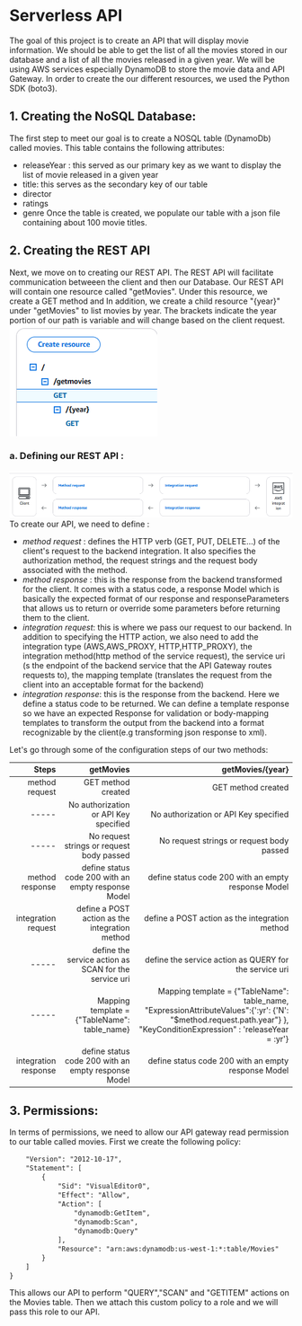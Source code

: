 # Serverless API
The goal of this project is to create an API that will display movie information. We should be able to get the list of all the movies stored in our database and a list of all the movies released in a given year. We will be using AWS services especially DynamoDB to store the movie data and API Gateway. In order to create the our different resources, we used the Python SDK (boto3).

 ## 1. Creating the NoSQL Database:
The first step to meet our goal is to create a NOSQL table (DynamoDb) called movies. This table contains the following attributes:
- releaseYear : this served as our primary key as we want to display the list of movie released in a given year
- title: this serves as the secondary key of our table
- director
- ratings 
- genre
Once the table is created, we populate our table with a json file containing about 100 movie titles. 

## 2. Creating the REST API
Next, we move on to creating our REST API. The REST API will facilitate communication betweeen the client and then our Database. Our REST API will contain one resource called "getMovies". Under this resource, we create a GET method and 
In addition, we create a child resource "{year}" under "getMovies" to list movies by year. The brackets indicate the year portion of our path is variable and will change based on the client request. 
![api tree](api_tree.png)

### a. Defining our REST API :

![Description of the API steps](api_cycle.png)
To create our API, we need to define :
- *method request* : defines the HTTP verb (GET, PUT, DELETE...) of the client's request to the backend integration. It also specifies the authorization method, the request strings and the request body associated with the method. 
- *method response* : this is the response from the backend transformed for the client. It comes with a status code, a response Model which is basically the expected format of our response and responseParameters that allows us to return or override some parameters before returning them to the client.
- *integration request*: this is where we pass our request to our backend. In addition to specifying the HTTP action, we also need to add the integration type (AWS,AWS_PROXY, HTTP,HTTP_PROXY), the integration method(http method of the service request), the service uri (s the endpoint of the backend service that the API Gateway routes requests to), the mapping template (translates the request from the client into an acceptable format for the backend)
- *integration response*: this is the response  from the backend. Here we define a status code to be returned.  We can define a template response so we have an expected Response for validation or body-mapping templates to transform the output from the backend into a format recognizable by the client(e.g transforming json response to xml).

Let's go through some of the configuration steps of our two methods:

| Steps |getMovies|getMovies/{year}|
|---:|---:|---:|
|method request| GET method created| GET method created|
|-----| No authorization or API Key specified| No authorization or API Key specified|
|  -----     | No request strings or request body passed|  No request strings or request body passed|
|method response|define status code 200 with an empty response Model|define status code 200 with an empty response Model|
|integration request| define a POST action as the integration method|define a POST action as the integration method|
|-----| define the service action as SCAN for the service uri|define the service action as QUERY for the service uri|
----- | Mapping template = {"TableName": table_name}  |Mapping template = {"TableName": table_name,                                  "ExpressionAttributeValues":{':yr': {'N': "$method.request.path.year"} },                                 "KeyConditionExpression" : 'releaseYear = :yr'}|
|integration response|define status code 200 with an empty response Model|define status code 200 with an empty response Model

 
## 3. Permissions:
In terms of permissions, we need to allow our API gateway read permission to our table called movies. First we create the following policy:

```{
    "Version": "2012-10-17",
    "Statement": [
        {
            "Sid": "VisualEditor0",
            "Effect": "Allow",
            "Action": [
                "dynamodb:GetItem",
                "dynamodb:Scan",
                "dynamodb:Query"
            ],
            "Resource": "arn:aws:dynamodb:us-west-1:*:table/Movies"
        }
    ]
}
```
This allows our API to perform "QUERY","SCAN" and "GETITEM" actions on the Movies table. Then we attach this custom policy to a role and we will pass this role to our API.